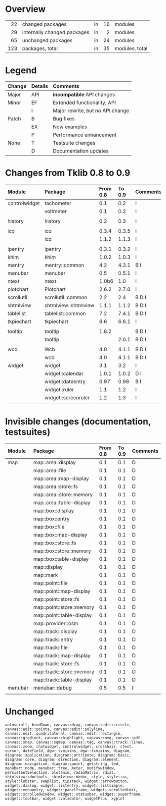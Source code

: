 Overview
========

||||||
|---:|:---|:---|---:|:---|
|22|changed packages|in|16|modules|
|29|internally changed packages|in|2|modules|
|65|unchanged packages|in|24|modules|
|123|packages, total|in|35|modules, total|

Legend
======

|Change|Details|Comments|
|:---|:---|:---|
|Major|API|__incompatible__ API changes|
|Minor|EF|Extended functionality, API|
||I|Major rewrite, but no API change|
|Patch|B|Bug fixes|
||EX|New examples|
||P|Performance enhancement|
|None|T|Testsuite changes|
||D|Documentation updates|

Changes from Tklib 0.8 to 0.9
=============================

|Module|Package|From 0.8|To 0.9|Comments|
|:---|:---|:---|:---|:---|
|controlwidget|tachometer|0.1|0.2|I|
||voltmeter|0.1|0.2|I|
||||||
|history|history|0.2|0.3|I|
||||||
|ico|ico|0.3.4|0.3.5|I|
||ico|1.1.2|1.1.3|I|
||||||
|ipentry|ipentry|0.3.1|0.3.2|I|
|khim|khim|1.0.2|1.0.3|I|
|mentry|mentry::common|4.2|4.3.1|B I|
|menubar|menubar|0.5|0.5.1|I|
|ntext|ntext|1.0b6|1.0|I|
|plotchart|Plotchart|2.6.2|2.7.0|I|
|scrollutil|scrollutil::common|2.2|2.4|B D I|
|shtmlview|shtmlview::shtmlview|1.1.1|1.1.2|B D I|
|tablelist|tablelist::common|7.2|7.4.1|B D I|
|tkpiechart|tkpiechart|6.6|6.6.1|I|
||||||
|tooltip|tooltip|1.8.2||B D I|
||tooltip||2.0.1|B D I|
||||||
|wcb|Wcb|4.0|4.1.1|B D I|
||wcb|4.0|4.1.1|B D I|
|widget|widget|3.1|3.2|I|
||widget::calendar|1.0.1|1.0.2|D I|
||widget::dateentry|0.97|0.98|B I|
||widget::ruler|1.1|1.2|I|
||widget::screenruler|1.2|1.3|I|
||||||

Invisible changes (documentation, testsuites)
=============================================

|Module|Package|From 0.8|To 0.9|Comments|
|:---|:---|:---|:---|:---|
|map|map::area::display|0.1|0.1|D|
||map::area::file|0.1|0.1|D|
||map::area::map-display|0.1|0.1|D|
||map::area::store::fs|0.1|0.1|D|
||map::area::store::memory|0.1|0.1|D|
||map::area::table-display|0.1|0.1|D|
||map::box::display|0.1|0.1|D|
||map::box::entry|0.1|0.1|D|
||map::box::file|0.1|0.1|D|
||map::box::map-display|0.1|0.1|D|
||map::box::store::fs|0.1|0.1|D|
||map::box::store::memory|0.1|0.1|D|
||map::box::table-display|0.1|0.1|D|
||map::display|0.1|0.1|D|
||map::mark|0.1|0.1|D|
||map::point::file|0.1|0.1|D|
||map::point::map-display|0.1|0.1|D|
||map::point::store::fs|0.1|0.1|D|
||map::point::store::memory|0.1|0.1|D|
||map::point::table-display|0.1|0.1|D|
||map::provider::osm|0.1|0.1|D|
||map::track::display|0.1|0.1|D|
||map::track::entry|0.1|0.1|D|
||map::track::file|0.1|0.1|D|
||map::track::map-display|0.1|0.1|D|
||map::track::store::fs|0.1|0.1|D|
||map::track::store::memory|0.1|0.1|D|
||map::track::table-display|0.1|0.1|D|
|menubar|menubar::debug|0.5|0.5|I|
||||||

Unchanged
=========

    autoscroll, bindDown, canvas::drag, canvas::edit::circle,
    canvas::edit::points, canvas::edit::polyline,
    canvas::edit::quadrilateral, canvas::edit::rectangle,
    canvas::gradient, canvas::highlight, canvas::mvg, canvas::pdf,
    canvas::snap, canvas::sqmap, canvas::tag, canvas::track::lines,
    canvas::zoom, chatwidget, controlwidget, crosshair, ctext,
    cursor, datefield, dgw::tvmixins, dgw::txmixins, diagram,
    diagram::application, diagram::attribute, diagram::basic,
    diagram::core, diagram::direction, diagram::element,
    diagram::navigation, diagram::point, getstring, led,
    menubar::node, menubar::tree, meter, notifywindow,
    persistentSelection, plotanim, radioMatrix, rdial,
    shtmlview::doctools, shtmlview::mkdoc, style, style::as,
    style::lobster, swaplist, tipstack, widget::arrowbutton,
    widget::dialog, widget::listentry, widget::listsimple,
    widget::menuentry, widget::panelframe, widget::scrolledtext,
    widget::scrolledwindow, widget::statusbar, widget::superframe,
    widget::toolbar, widget::validator, widgetPlus, xyplot
